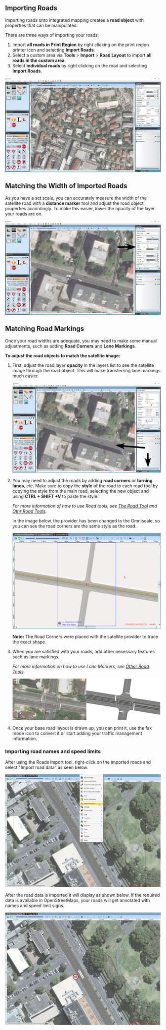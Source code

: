 ## Importing Roads

Importing roads onto integrated mapping creates a **road object** with properties that can be manipulated.

There are three ways of importing your roads;

 1. Import **all roads in Print Region** by right clicking on the print region printer icon and selecting **Import Roads**.
 2. Select a custom area via **Tools** > **Import** > **Road Layout** to import **all roads in the custom area**.
 3. Select **individual roads** by right clicking on the road and selecting **Import Roads**. 

![Imported_Roads](./assets/Imported_Roads.jpg)

## Matching the Width of Imported Roads

As you have a set scale, you can accurately measure the width of the satellite road with a **distance marker** tool and adjust the road object properties accordingly.
To make this easier, lower the opacity of the layer your roads are on.

![Measuring_and_Adjust_Road_Width](./assets/Measuring_and_Adjust_Road_Width.jpg)

## Matching Road Markings

Once your road widths are adequate, you may need to make some manual adjustments, such as adding **Road Corners** and **Lane Markings**.

**To adjust the road objects to match the satellite image:**

 1. First, adjust the road layer **opacity** in the layers list to see the satellite image through the road object. This will make transferring lane markings much easier.

    ![Changing_Road_Opacity_to_see_Satellite_Image_Below](./assets/Changing_Road_Opacity_to_see_Satellite_Image_Below.jpg)

2. You may need to adjust the roads by adding **road corners** or **turning lanes**, etc. Make sure to copy the **style** of the road to each road tool by copying the style from the main road, selecting the new object and using **CTRL + SHIFT +V** to paste the style.

    *For more information of how to use Road tools, see [The Road Tool](/docs/rapid-plan/6.%20The%20Road%20Tool) and [Othr Road Tools](/docs/rapid-plan/7.%20Other%20Road%20Tools/).*

    In the image below, the provider has been changed to the Omniscale, so you can see the road corners are the same style as the road.

    ![Road_Corners_have_been_Added_and_the_Road_Style_Transferred](./assets/Road_Corners_have_been_Added_and_the_Road_Style_Transferred.png)

    **Note:** The Road Corners were placed with the satellite provider to trace the exact shape.

3. When you are satisfied with your roads, add other necessary features such as lane markings.

    *For more information on how to use Lane Markers, see [Other Road Tools](/docs/rapid-plan/7.%20Other%20Road%20Tools/).*

    ![Completed_Plan_Satellite_on_Show_(Left)_Completed_Plan_No_Satellite_(Right)](./assets/Completed_Plan_Satellite_on_Show_(Left)_Completed_Plan_No_Satellite_(Right).png)

4. Once your base road layout is drawn up, you can print it, use the fax mode icon to convert it or start adding your traffic management information.

### Importing road names and speed limits

After using the Roads Import tool, right-click on the imported roads and select "Import road data" as seen below.

![Right_click_menu](./assets/Right_click_menu.png)

After the road data is imported it will display as shown below. If the required data is available in OpenStreetMaps, your roads will get annotated with names and speed limit signs.

![Imported_street_data](./assets/Imported_street_data.png)